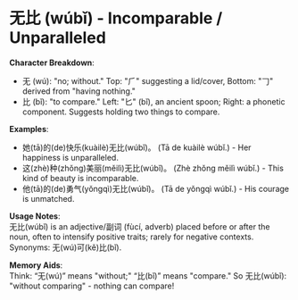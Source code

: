 # **无比 (wúbǐ) - Incomparable / Unparalleled**

**Character Breakdown**:  
- 无 (wú): "no; without." Top: "⺁" suggesting a lid/cover, Bottom: "𠃌" derived from "having nothing."  
- 比 (bǐ): "to compare." Left: "匕" (bǐ), an ancient spoon; Right: a phonetic component. Suggests holding two things to compare.

**Examples**:  
- 她(tā)的(de)快乐(kuàilè)无比(wúbǐ)。 (Tā de kuàilè wúbǐ.) - Her happiness is unparalleled.  
- 这(zhè)种(zhǒng)美丽(měilì)无比(wúbǐ)。 (Zhè zhǒng měilì wúbǐ.) - This kind of beauty is incomparable.  
- 他(tā)的(de)勇气(yǒngqì)无比(wúbǐ)。 (Tā de yǒngqì wúbǐ.) - His courage is unmatched.

**Usage Notes**:  
无比(wúbǐ) is an adjective/副词 (fùcí, adverb) placed before or after the noun, often to intensify positive traits; rarely for negative contexts. Synonyms: 无(wú)可(kě)比(bǐ).

**Memory Aids**:  
Think: “无(wú)” means "without;" “比(bǐ)” means "compare." So 无比(wúbǐ): "without comparing" - nothing can compare!